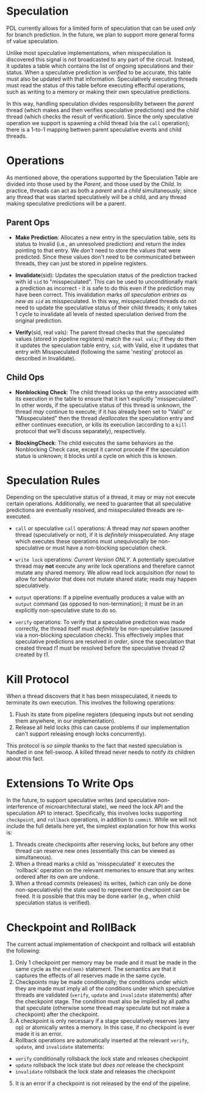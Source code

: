 # Speculation

PDL currently allows for a limited form of speculation that can be used _only_ for branch prediction. In the future, we plan to support more general forms of value speculation.

Unlike most speculative implementations, when misspeculation is discovered this signal is _not_ broadcasted to any part of the circuit. Instead, it updates a table which contains the list of ongoing speculations and their status. When a speculative prediction is _verified_ to be accurate, this table must also be updated with that information. Speculatively executing threads must read the status of this table before executing effectful operations, such as writing to a memory or making their own speculative predictions.

In this way, handling speculation divides responsibility between the _parent_ thread (which makes and then verifies speculative predictions) and the _child_ thread (which checks the result of verification). Since the only speculative operation we support is spawning a child thread (via the `call` operation); there is a 1-to-1 mapping bettwen parent speculative events and child threads.


# Operations

As mentioned above, the operations supported by the Speculation Table are divided into those
used by the _Parent_, and those used by the _Child_. In practice, threads can
act as both a _parent_ and a _child_ simultaneously; since any thread that was started speculatively will be a child, and any thread making speculative predictions will be a parent.


## Parent Ops

- **Make Prediction**: Allocates a new entry in the speculation table, sets its status to Invalid (i.e., an unresolved prediction) and return the index pointing to that entry. We _don't_ need to store the values that were predicted. Since these values don't need to be communicated between threads, they can just be stored in pipeline registers.

- **Invalidate**(sid): Updates the speculation status of the prediction tracked with id `sid` to "misspeculated". This can be used to unconditionally mark a prediction as incorrect - it is safe to do this even if the prediction may have been correct. This invalidation marks _all speculation entries as new as `sid`_ as misspeculated. In this way, misspeculated threads do not need to update the speculative status of their child threads; it only takes 1 cycle to invalidate all levels of nested speculation derived from the original prediction.

- **Verify**(sid, real vals): The parent thread checks that the speculated values (stored in pipeline registers)  match the `real vals`; if they do then it updates the speculation table entry, `sid`, with Valid, else it updates that entry with Misspeculated (following the same 'nesting' protocol as described in Invalidate).

## Child Ops

- **Nonblocking Check**: The child thread looks up the entry associated with its execution in the table to ensure that it isn't explicitly "misspeculated". In other words, if the speculative status of this thread is unknown, the thread _may_ continue to execute; if it has already been set to "Valid" or "Misspeculated" then the thread _deallocates_ the speculation entry and either continues execution, or kills its execution (according to a `kill` protocol that we'll discuss separately), respectively.

- **BlockingCheck**: The child executes the same behaviors as the Nonblocking Check case, except it cannot procede if the speculation status is unknown; it blocks until a cycle on which this is known.

# Speculation Rules

Depending on the speculative status of a thread, it may or may not execute certain operations.
Additionally, we need to guarantee that all speculative predictions are eventually resolved,
and misspeculated threads are re-executed.

- `call` or speculative `call` operations: A thread may _not_ spawn another thread (speculatively or not), if it is _definitely_ misspeculated. Any stage which executes these operations must unequivocally be non-speculative or must have a non-blocking speculation check.

- `write lock` operations: _Current Version ONLY_. A potentially speculative thread may **not** execute any _write_ lock operations and therefore cannot mutate any shared memory. We allow read lock acquisition (for now) to allow for behavior that does not mutate shared state; reads may happen speculatively.

- `output` operations: If a pipeline eventually produces a value with an `output` command (as opposed to non-termination); it must be in an explicitly non-speculative state to do so.

- `verify` operations: To verify that a speculative prediction was made correctly, the thread itself must _definitely_ be non-speculative (assured via a non-blocking speculation check).
This effectively implies that speculative predictions are resolved _in order_, since the speculation that created thread _t1_ must be resolved before the speculative thread _t2_ created by _t1_.


# Kill Protocol

When a thread discovers that it has been misspeculated, it needs to terminate its own execution.
This involves the following operations:

1. Flush its state from pipeline registers (dequeing inputs but not sending them anywhere, in our implementation).
2. Release all held locks (this can cause problems if our implementation can't support releasing enough locks concurrently).

This protocol is _so simple_ thanks to the fact that nested speculation is handled in one fell-swoop.
A killed thread never needs to notify _its_ children about this fact.


# Extensions To Write Ops

In the future, to support speculative writes (and speculative non-interference of microarchitectural state),
we need the lock API and the speculation API to interact.
Specifically, this involves locks supporting `checkpoint`, and `rollback` operations, in addition to `commit`.
While we will not include the full details here yet, the simplest explanation for how this works is:

1. Threads create checkpoints after reserving locks, but before any other thread can reserve new ones
(essentially this can be viewed as simultaneous).
2. When a thread marks a child as 'misspeculated' it executes the 'rollback' operation on the relevant
memories to ensure that any writes ordered after its own are undone.
3. When a thread commits (releases) its writes, (which can only be done non-speculatively) the
state used to represent the checkpoint can be freed. It is possible that this may be done earlier
(e.g., when child speculation status is verified).



# Checkpoint and RollBack

The current actual implementation of checkpoint and rollback will establish the following:

1. Only 1 checkpoint per memory may be made and it must be made in the same cycle
as the `end(mem)` statement. The semantics are that it captures the effects of all reserves
made in the same cycle.
2. Checkpoints may be made conditionally; the conditions under which they are made must
imply all of the conditions under which speculative threads are validated (`verify`, `update` and `invalidate` statements)
after the checkpoint stage. The condition must also be implied by all paths that
speculate (otherwise some thread may speculate but not make a checkpoint) after the checkpoint.
3. A checkpoint is only necessary if a stage speculatively reserves (any op)
or atomically writes a memory. In this case, if no checkpoint is ever made it is an error.
4. Rollback operations are automatically inserted at the relevant `verify`, `update`, and `invalidate` statements:
 - `verify` conditionally rollsback the lock state and releases checkpoint
 - `update` rollsback the lock state but _does not_ release the checkpoint
 - `invalidate` rollsback the lock state and releases the checkpoint
5. It is an error if a checkpoint is not released by the end of the pipeline.
